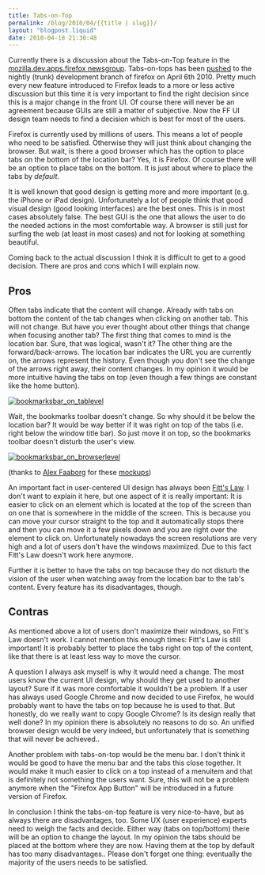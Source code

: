 ```yaml
---
title: Tabs-on-Top
permalink: /blog/2010/04/{{title | slug}}/
layout: "blogpost.liquid"
date: 2010-04-18 21:30:48
---
```


Currently there is a discussion about the Tabs-on-Top feature in the [mozilla.dev.apps.firefox newsgroup](http://groups.google.de/group/mozilla.dev.apps.firefox/browse_thread/thread/29849697fc8f53f5#). Tabs-on-tops has been [pushed](http://hg.mozilla.org/mozilla-central/log?rev=544815) to the nightly (trunk) development branch of firefox on April 6th 2010\. Pretty much every new feature introduced to Firefox leads to a more or less active discussion but this time it is very important to find the right decision since this is a major change in the front UI. Of course there will never be an agreement because GUIs are still a matter of subjective. Now the FF UI design team needs to find a decision which is best for most of the users.

Firefox is currently used by millions of users. This means a lot of people who need to be satisfied. Otherwise they will just think about changing the browser. But wait, is there a good browser which has the option to place tabs on the bottom of the location bar? Yes, it is Firefox. Of course there will be an option to place tabs on the bottom. It is just about where to place the tabs by *default*.

It is well known that good design is getting more and more important (e.g. the iPhone or iPad design). Unfortunately a lot of people think that good visual design (good looking interfaces) are the best ones. This is in most cases absolutely false. The best GUI is the one that allows the user to do the needed actions in the most comfortable way. A browser is still just for surfing the web (at least in most cases) and not for looking at something beautiful.

Coming back to the actual discussion I think it is difficult to get to a good decision. There are pros and cons which I will explain now.

## Pros
Often tabs indicate that the content will change. Already with tabs on bottom the content of the tab changes when clicking on another tab. This will not change. But have you ever thought about other things that change when focusing another tab? The first thing that comes to mind is the location bar. Sure, that was logical, wasn't it? The other thing are the forward/back-arrows. The location bar indicates the URL you are currently on, the arrows represent the history. Even though you don't see the change of the arrows right away, their content changes. In my opinion it would be more intuitive having the tabs on top (even though a few things are constant like the home button).

[![](http://www.webdesign-portal.net/wp-content/uploads/2010/04/bookmarksbar_on_tablevel-1024x211.png "bookmarksbar_on_tablevel")](http://www.webdesign-portal.net/wp-content/uploads/2010/04/bookmarksbar_on_tablevel.png)

Wait, the bookmarks toolbar doesn't change. So why should it be below the location bar? It would be way better if it was right on top of the tabs (i.e. right below the window title bar). So just move it on top, so the bookmarks toolbar doesn't disturb the user's view.

[![](http://www.webdesign-portal.net/wp-content/uploads/2010/04/bookmarksbar_on_browserlevel-1024x211.png "bookmarksbar_on_browserlevel")](http://www.webdesign-portal.net/wp-content/uploads/2010/04/bookmarksbar_on_browserlevel.png)

(thanks to [Alex Faaborg](http://blog.mozilla.com/faaborg/) for these [mockups](http://people.mozilla.com/~faaborg/files/daf/bookmarksBarLevel.png))

An important fact in user-centered UI design has always been [Fitt's Law](http://en.wikipedia.org/wiki/Fitts%27s_law). I don't want to explain it here, but one aspect of it is really important: It is easier to click on an element which is located at the top of the screen than on one that is somewhere in the middle of the screen. This is because you can move your cursor straight to the top and it automatically stops there and then you can move it a few pixels down and you are right over the element to click on. Unfortunately nowadays the screen resolutions are very high and a lot of users don't have the windows maximized. Due to this fact Fitt's Law doesn't work here anymore.

Further it is better to have the tabs on top because they do not disturb the vision of the user when watching away from the location bar to the tab's content. Every feature has its disadvantages, though.

## Contras

As mentioned above a lot of users don't maximize their windows, so Fitt's Law doesn't work. I cannot mention this enough times: Fitt's Law is still important! It is probably better to place the tabs right on top of the content, like that there is at least less way to move the cursor.

A question I always ask myself is why it would need a change. The most users know the current UI design, why should they get used to another layout? Sure if it was more comfortable it wouldn't be a problem. If a user has always used Google Chrome and now decided to use Firefox, he would probably want to have the tabs on top because he is used to that. But honestly, do we really want to copy Google Chrome? Is its design really that well done? In my opinion there is absolutely no reasons to do so. An unified browser design would be very indeed, but unfortunately that is something that will never be achieved..

Another problem with tabs-on-top would be the menu bar. I don't think it would be good to have the menu bar and the tabs this close together. It would make it much easier to click on a top instead of a menuitem and that is definitely not something the users want. Sure, this will not be a problem anymore when the "Firefox App Button" will be introduced in a future version of Firefox.

In conclusion I think the tabs-on-top feature is very nice-to-have, but as always there are disadvantages, too. Some UX (user experience) experts need to weigh the facts and decide. Either way (tabs on top/bottom) there will be an option to change the layout. In my opinion the tabs should be placed at the bottom where they are now. Having them at the top by default has too many disadvantages.. Please don't forget one thing: eventually the majority of the users needs to be satisfied.
